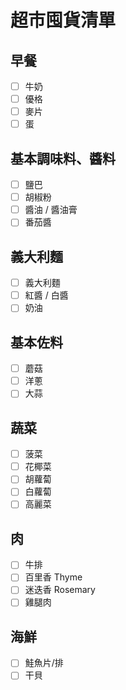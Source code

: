# 超市囤貨清單

## 早餐

- [ ] 牛奶
- [ ] 優格
- [ ] 麥片
- [ ] 蛋

## 基本調味料、醬料

- [ ] 鹽巴
- [ ] 胡椒粉
- [ ] 醬油 / 醬油膏
- [ ] 番茄醬

## 義大利麵

- [ ] 義大利麵
- [ ] 紅醬 / 白醬
- [ ] 奶油

## 基本佐料

- [ ] 蘑菇
- [ ] 洋蔥
- [ ] 大蒜

## 蔬菜

- [ ] 菠菜
- [ ] 花椰菜
- [ ] 胡蘿蔔
- [ ] 白蘿蔔
- [ ] 高麗菜

## 肉

- [ ] 牛排
- [ ] 百里香 Thyme
- [ ] 迷迭香 Rosemary
- [ ] 雞腿肉

## 海鮮

- [ ] 鮭魚片/排
- [ ] 干貝
